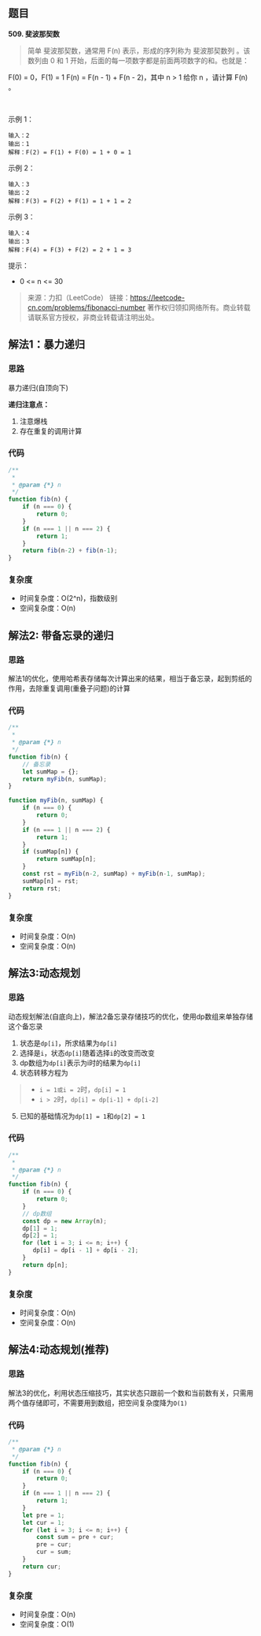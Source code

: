 ## 题目
**509. 斐波那契数**
>简单
斐波那契数，通常用 F(n) 表示，形成的序列称为 斐波那契数列 。该数列由 0 和 1 开始，后面的每一项数字都是前面两项数字的和。也就是：

F(0) = 0，F(1) = 1
F(n) = F(n - 1) + F(n - 2)，其中 n > 1
给你 n ，请计算 F(n) 。

 

示例 1：
```
输入：2
输出：1
解释：F(2) = F(1) + F(0) = 1 + 0 = 1
```
示例 2：
```
输入：3
输出：2
解释：F(3) = F(2) + F(1) = 1 + 1 = 2
```
示例 3：
```
输入：4
输出：3
解释：F(4) = F(3) + F(2) = 2 + 1 = 3
```

提示：

* 0 <= n <= 30

>来源：力扣（LeetCode）
链接：https://leetcode-cn.com/problems/fibonacci-number
著作权归领扣网络所有。商业转载请联系官方授权，非商业转载请注明出处。

## 解法1：暴力递归

### 思路
暴力递归(自顶向下)

**递归注意点：**
1. 注意爆栈
2. 存在重复的调用计算

### 代码
```javascript
/**
 * 
 * @param {*} n 
 */
function fib(n) {
    if (n === 0) {
        return 0;
    }
    if (n === 1 || n === 2) {
        return 1;
    }
    return fib(n-2) + fib(n-1);
}
```
### 复杂度
* 时间复杂度：O(2^n)，指数级别
* 空间复杂度：O(n)

## 解法2: 带备忘录的递归
### 思路
解法1的优化，使用哈希表存储每次计算出来的结果，相当于备忘录，起到剪纸的作用，去除重复调用(重叠子问题)的计算

### 代码
```javascript
/**
 * 
 * @param {*} n 
 */
function fib(n) {
    // 备忘录
    let sumMap = {};
    return myFib(n, sumMap); 
}

function myFib(n, sumMap) {
    if (n === 0) {
        return 0;
    }
    if (n === 1 || n === 2) {
        return 1;
    }
    if (sumMap[n]) {
        return sumMap[n];
    }
    const rst = myFib(n-2, sumMap) + myFib(n-1, sumMap);
    sumMap[n] = rst;
    return rst;
}
```
### 复杂度
* 时间复杂度：O(n)
* 空间复杂度：O(n)

## 解法3:动态规划
### 思路
动态规划解法(自底向上)，解法2备忘录存储技巧的优化，使用dp数组来单独存储这个备忘录

1. 状态是`dp[i]`，所求结果为`dp[i]`
2. 选择是`i`，状态`dp[i]`随着选择`i`的改变而改变
3. dp数组为`dp[i]`表示为i时的结果为`dp[i]`
4. 状态转移方程为
>* `i = 1或i = 2`时，`dp[i] = 1`
>* `i > 2`时，`dp[i] = dp[i-1] + dp[i-2]`
5. 已知的基础情况为`dp[1] = 1`和`dp[2] = 1`

### 代码
```javascript
/**
 * 
 * @param {*} n 
 */
function fib(n) {
    if (n === 0) {
        return 0;
    }
    // dp数组
    const dp = new Array(n);
    dp[1] = 1;
    dp[2] = 1;
    for (let i = 3; i <= n; i++) {
       dp[i] = dp[i - 1] + dp[i - 2];
    }
    return dp[n];
}

```
### 复杂度
* 时间复杂度：O(n)
* 空间复杂度：O(n)

## 解法4:动态规划(推荐)

### 思路
解法3的优化，利用状态压缩技巧，其实状态只跟前一个数和当前数有关，只需用两个值存储即可，不需要用到数组，把空间复杂度降为`O(1)`


### 代码
```javascript
/**
 * @param {*} n 
 */
function fib(n) {
    if (n === 0) {
        return 0;
    }
    if (n === 1 || n === 2) {
        return 1;
    }
    let pre = 1;
    let cur = 1;
    for (let i = 3; i <= n; i++) {
        const sum = pre + cur;
        pre = cur;
        cur = sum;
    }
    return cur;
}
```
### 复杂度
 * 时间复杂度：O(n)
 * 空间复杂度：O(1)